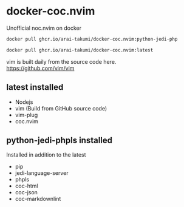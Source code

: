 # docker-coc.nvim

Unofficial noc.nvim on docker

``` bash
docker pull ghcr.io/arai-takumi/docker-coc.nvim:python-jedi-php

docker pull ghcr.io/arai-takumi/docker-coc.nvim:latest
```
vim is built daily from the source code here.  
https://github.com/vim/vim

## latest installed

* Nodejs
* vim (Build from GitHub source code)
* vim-plug 
* coc.nvim

##  python-jedi-phpls installed

Installed in addition to the latest

* pip
* jedi-language-server
* phpls
* coc-html
* coc-json
* coc-markdownlint
